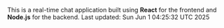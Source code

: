 This is a real-time chat application built using **React** for the frontend and **Node.js** for the backend.
Last updated: Sun Jun  1 04:25:32 UTC 2025
